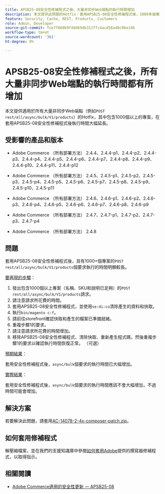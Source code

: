 ```yaml
---
title: APSB25-08安全性修補程式之後，大量非同步Web端點的執行時間增加
description: 本文提供此問題的Hotfix：套用APSB25-08安全性修補程式後，1000多個專案的POST rest/all/async/bulk/V1/products要求執行時間大幅增加。
feature: Security, Cache, REST, Products, Customers
role: Admin, Developer
source-git-commit: fce7f860b9fddd694b311ffc4acd56a48c06e14b
workflow-type: tm+mt
source-wordcount: '361'
ht-degree: 0%

---
```


# APSB25-08安全性修補程式之後，所有大量非同步Web端點的執行時間都有所增加

本文提供適用於所有大量非同步Web端點（例如`POST rest/all/async/bulk/V1/products`）的Hotfix，其中包含1000個以上的專案，在套用APSB25-08安全性修補程式後執行時間大幅延長。

## 受影響的產品和版本

* Adobe Commerce （所有部署方法） 2.4.4、2.4.4-p1、2.4.4-p2、2.4.4-p3、2.4.4-p4、2.4.4-p5、2.4.4-p6、2.4.4-p7、2.4.4-p8、2.4.4-p9、2.4.4-p10、2.4.4-p11、2.4.4-p12

* Adobe Commerce （所有部署方法） 2.4.5、2.4.5-p1、2.4.5-p2、2.4.5-p3、2.4.5-p4、2.4.5-p5、2.4.5-p6、2.4.5-p7、2.4.5-p8、2.4.5-p9、2.4.5-p10、2.4.5-p11

* Adobe Commerce （所有部署方法） 2.4.6、2.4.6-p1、2.4.6-p2、2.4.6-p3、2.4.6-p4、2.4.6-p5、2.4.6-p6、2.4.6-p7、2.4.6-p8、2.4.6-p9

* Adobe Commerce （所有部署方法） 2.4.7、2.4.7-p1、2.4.7-p2、2.4.7-p3、2.4.7-p4

* Adobe Commerce （所有部署方法） 2.4.8

## 問題

套用APSB25-08安全性修補程式後，具有1000+個專案的`POST rest/all/async/bulk/V1/products`個要求執行的時間明顯較長。

<u>要再現的步驟</u>：

1. 發出包含1000個以上專案（名稱、SKU和說明已足夠）的`POST rest/all/async/bulk/V1/products`請求。
1. 請注意請求所花費的時間。
1. 套用APSB25-08安全性修補程式，並使用`se:di:co`清除產生的資料和快取。
1. 執行`bin/magento c:f`。
1. 請前往storefront確認快取和產生的檔案已準備就緒。
1. 重複步驟1的要求。
1. 請注意請求所花費的時間增加。
1. 移除APSB25-08安全性修補程式、清除快取、重新產生程式碼，然後重複步驟1的要求以確認執行時間恢復正常。 （可選）

<u>預期結果</u>：

套用安全性修補程式後，`async/bulk`個要求的執行時間已大幅增加。

<u>實際結果</u>：

套用安全性修補程式後，`async/bulk`個要求的執行時間應該不會大幅增加，不過時間可能會增加。

## 解決方案

若要解決此問題，請套用[AC-14078-2-4x-composer-patch.zip](assets/AC-14078-2-4x-composer-patch.zip)。

## 如何套用修補程式

解壓縮檔案，並在我們的支援知識庫中參閱[如何套用Adobe](https://experienceleague.adobe.com/docs/commerce-knowledge-base/kb/how-to/how-to-apply-a-composer-patch-provided-by-magento.html)提供的撰寫器修補程式，以取得指示。

## 相關閱讀

* [Adobe Commerce適用的安全性更新 — APSB25-08](/help/troubleshooting/known-issues-patches-attached/security-update-available-for-adobe-commerce-apsb25-08.md)

